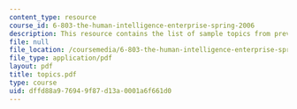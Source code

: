 ```yaml
---
content_type: resource
course_id: 6-803-the-human-intelligence-enterprise-spring-2006
description: This resource contains the list of sample topics from previous projects.
file: null
file_location: /coursemedia/6-803-the-human-intelligence-enterprise-spring-2006/dffd88a976949f87d13a0001a6f661d0_topics.pdf
file_type: application/pdf
layout: pdf
title: topics.pdf
type: course
uid: dffd88a9-7694-9f87-d13a-0001a6f661d0
---
```

